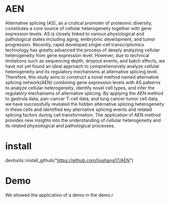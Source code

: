 # AEN
Alternative splicing (AS), as a crutical promoter of proteomic diversity, constitutes a core source of cellular heterogeneity together with gene expression levels. AS is closely linked to various physiological and pathological states including aging, embryonic development, and tumor progression. Recently, rapid developed single-cell transcriptomics technology has greatly advanced the process of deeply analyzing cellular heterogeneity from gene expression level. However, due to technical limitations such as sequencing depth, dropout events, and batch effects, we have not yet found an ideal approach to comprehensively analyze cellular heterogeneity and its regulatory mechanisms at alternative splicing level. Therefore, this study aims to construct a novel method named alternative splicing network(AEN) combining gene expression levels with AS patterns to analyze cellular heterogeneity, identify novel cell types, and infer the regulatory mechanisms of alternative splicing. By applying the AEN method to gastrula data, pan-cancer T-cell data, and lung cancer tumor cell data, we have successfully revealed the hidden alternative splicing heterogeneity in these cells and identified key alternative splicing events and related splicing factors during cell transformation. The application of AEN method provides new insights into the understanding of cellular heterogeneity and its related physiological and pathological processes.
# install
devtools::install_github("https://github.com/liushang17/AEN")

# Demo
We showed the application of a demo in the demo.r
